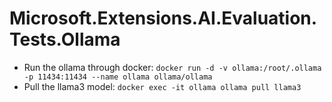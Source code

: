# Microsoft.Extensions.AI.Evaluation.Tests.Ollama

- Run the ollama through docker: `docker run -d -v ollama:/root/.ollama -p 11434:11434 --name ollama ollama/ollama`
- Pull the llama3 model: `docker exec -it ollama ollama pull llama3`
